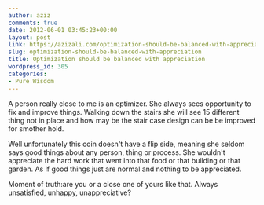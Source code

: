 ```yaml
---
author: aziz
comments: true
date: 2012-06-01 03:45:23+00:00
layout: post
link: https://azizali.com/optimization-should-be-balanced-with-appreciation/
slug: optimization-should-be-balanced-with-appreciation
title: Optimization should be balanced with appreciation
wordpress_id: 305
categories:
- Pure Wisdom
---
```


A person really close to me is an optimizer. She always sees opportunity to fix and improve things. Walking down the stairs she will see 15 different thing not in place and how may be the stair case design can be be improved for smother hold.

Well unfortunately this coin doesn't have a flip side, meaning she seldom says good things about any person, thing or process. She wouldn't appreciate the hard work that went into that food or that building or that garden. As if good things just are normal and nothing to be appreciated.

Moment of truth:are you or a close one of yours like that. Always unsatisfied, unhappy, unappreciative?
